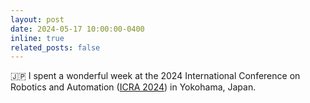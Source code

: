 ```yaml
---
layout: post
date: 2024-05-17 10:00:00-0400
inline: true
related_posts: false
---
```


🇯🇵 I spent a wonderful week at the 2024 International Conference on Robotics and Automation ([ICRA 2024](https://2024.ieee-icra.org/)) in Yokohama, Japan. 